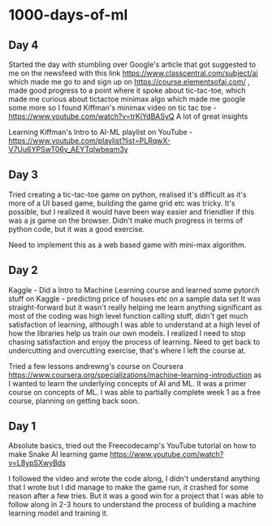 # 1000-days-of-ml

## Day 4

Started the day with stumbling over Google's article that got suggested to me on the newsfeed with this link https://www.classcentral.com/subject/ai
which made me go to and sign up on https://course.elementsofai.com/ , made good progress to a point where it spoke about tic-tac-toe, which made me curious about tictactoe minimax algo which made me google some more so I found Kiffman's minimax video on tic tac toe - https://www.youtube.com/watch?v=trKjYdBASyQ
A lot of great insights

Learning Kiffman's Intro to AI-ML playlist on YouTube - https://www.youtube.com/playlist?list=PLRqwX-V7Uu6YPSwT06y_AEYTqIwbeam3y

## Day 3 
Tried creating a tic-tac-toe game on python, realised it's difficult as it's more of a UI based game, building the game grid etc was tricky. It's possible, but I realized it would have been way easier and friendlier if this was a js game on the browser. Didn't make much progress in terms of python code, but it was a good exercise.

Need to implement this as a web based game with mini-max algorithm.


## Day 2
Kaggle - Did a Intro to Machine Learning course and learned some pytorch stuff on Kaggle - predicting price of houses etc on a sample data set
It was straight-forward but it wasn't really helping me learn anything significant as most of the coding was high level function calling stuff, didn't get much satisfaction of learning, although I was able to understand at a high level of how the libraries help us train our own models. I realized I need to stop chasing satisfaction and enjoy the process of learning. Need to get back to undercutting and overcutting exercise, that's where I left the course at.

Tried a few lessons andrewng's course on Coursera https://www.coursera.org/specializations/machine-learning-introduction as I wanted to learn the underlying concepts of AI and ML. It was a primer course on concepts of ML. I was able to partially complete week 1 as a free course, planning on getting back soon.

## Day 1
Absolute basics, tried out the Freecodecamp's YouTube tutorial on how to make Snake AI learning game
https://www.youtube.com/watch?v=L8ypSXwyBds

I followed the video and wrote the code along, I didn't understand anything that I wrote but I did manage to make the game run, it crashed for some reason after a few tries. But it was a good win for a project that I was able to follow along in 2-3 hours to understand the process of building a machine learning model and training it. 
